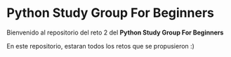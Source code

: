 #  Python Study Group For Beginners

Bienvenido al repositorio del reto 2 del **Python Study Group For Beginners** 

En este repositorio, estaran todos los retos que se propusieron :)

